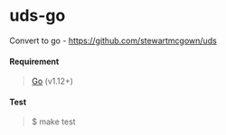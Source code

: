 # uds-go
Convert to go - https://github.com/stewartmcgown/uds


#### Requirement
> [Go](https://golang.org) (v1.12+)


#### Test
> $ make test
